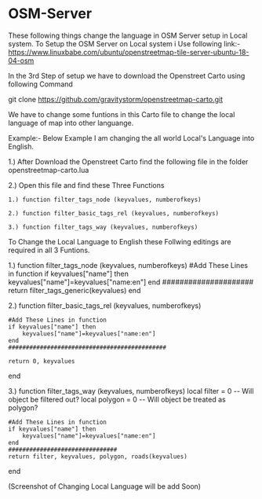 # OSM-Server
These following things change the language in OSM Server setup in Local system.
To Setup the OSM Server on Local system i Use following link:-
https://www.linuxbabe.com/ubuntu/openstreetmap-tile-server-ubuntu-18-04-osm

In the 3rd Step of setup we have to download the Openstreet Carto using following Command

git clone https://github.com/gravitystorm/openstreetmap-carto.git

We have to change some funtions in this Carto file to change the local language of map into other languange.

Example:- Below Example I am changing the all world Local's Language into English.

1.) After Download the Openstreet Carto find the following file in the folder
    openstreetmap-carto.lua
   
2.) Open this file and find  these Three Functions
    
    1.) function filter_tags_node (keyvalues, numberofkeys)
  
    2.) function filter_basic_tags_rel (keyvalues, numberofkeys)
    
    3.) function filter_tags_way (keyvalues, numberofkeys)
    
To Change the Local Language to English these Follwing editings are required in all 3 Funtions.

1.) 
    function filter_tags_node (keyvalues, numberofkeys)
    #Add These Lines in function
    if keyvalues["name"] then
        keyvalues["name"]=keyvalues["name:en"]
    end
    #####################
    return filter_tags_generic(keyvalues)
end

  2.) 
    function filter_basic_tags_rel (keyvalues, numberofkeys)
    
    #Add These Lines in function
    if keyvalues["name"] then
        keyvalues["name"]=keyvalues["name:en"]
    end
    #############################################
    
    return 0, keyvalues
end

  3.) 
    function filter_tags_way (keyvalues, numberofkeys)
    local filter = 0  -- Will object be filtered out?
    local polygon = 0 -- Will object be treated as polygon?
    
    #Add These Lines in function 
    if keyvalues["name"] then
        keyvalues["name"]=keyvalues["name:en"]
    end
    ###############################
    return filter, keyvalues, polygon, roads(keyvalues)
end

(Screenshot of Changing Local Language will be add Soon)
